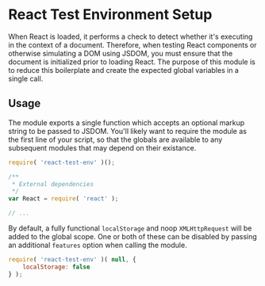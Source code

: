 React Test Environment Setup
============================

When React is loaded, it performs a check to detect whether it's executing in the context
of a document. Therefore, when testing React components or otherwise simulating a DOM
using JSDOM, you must ensure that the document is initialized prior to loading React.
The purpose of this module is to reduce this boilerplate and create the expected global
variables in a single call.

## Usage

The module exports a single function which accepts an optional markup string to be passed
to JSDOM. You'll likely want to require the module as the first line of your script, so
that the globals are available to any subsequent modules that may depend on their existance.

```js
require( 'react-test-env' )();

/**
 * External dependencies
 */
var React = require( 'react' );

// ...
```

By default, a fully functional `localStorage` and noop `XMLHttpRequest` will be added to
the global scope. One or both of these can be disabled by passing an additional `features`
option when calling the module.

```js
require( 'react-test-env' )( null, {
	localStorage: false
} );
```
